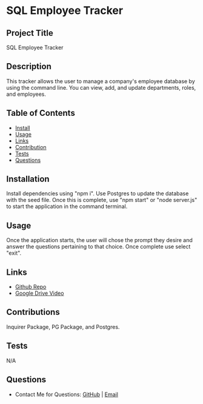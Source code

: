 # SQL Employee Tracker

## Project Title
SQL Employee Tracker

## Description
This tracker allows the user to manage a company's employee database by using the command line. You can view, add, and update departments, roles, and employees.

## Table of Contents
* [Install](#installation)
* [Usage](#usage)
* [Links](#links)
* [Contribution](#contributions)
* [Tests](#tests)
* [Questions](#questions)

## Installation
Install dependencies using "npm i". Use Postgres to update the database with the seed file. Once this is complete, use "npm start" or "node server.js" to start the application in the command  terminal.

## Usage
Once the application starts, the user will chose the prompt they desire and answer the questions pertaining to that choice. Once complete use select "exit".

## Links
* [Github Repo](https://github.com/bragonese1/sql-employee-tracker)
* [Google Drive Video](https://drive.google.com/file/d/1_dGnDZSqUFjXUhrls8hPsjNHxk6Nwnrx/view)

## Contributions
Inquirer Package, PG Package, and Postgres. 

## Tests
N/A

## Questions
- Contact Me for Questions:
[GitHub](https://github.com/bragonese1) |
[Email](mailto:ragonesebradley@gmail.com)